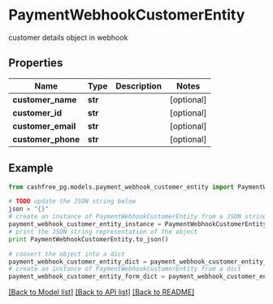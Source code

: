 # PaymentWebhookCustomerEntity

customer details object in webhook

## Properties
Name | Type | Description | Notes
------------ | ------------- | ------------- | -------------
**customer_name** | **str** |  | [optional] 
**customer_id** | **str** |  | [optional] 
**customer_email** | **str** |  | [optional] 
**customer_phone** | **str** |  | [optional] 

## Example

```python
from cashfree_pg.models.payment_webhook_customer_entity import PaymentWebhookCustomerEntity

# TODO update the JSON string below
json = "{}"
# create an instance of PaymentWebhookCustomerEntity from a JSON string
payment_webhook_customer_entity_instance = PaymentWebhookCustomerEntity.from_json(json)
# print the JSON string representation of the object
print PaymentWebhookCustomerEntity.to_json()

# convert the object into a dict
payment_webhook_customer_entity_dict = payment_webhook_customer_entity_instance.to_dict()
# create an instance of PaymentWebhookCustomerEntity from a dict
payment_webhook_customer_entity_form_dict = payment_webhook_customer_entity.from_dict(payment_webhook_customer_entity_dict)
```
[[Back to Model list]](../README.md#documentation-for-models) [[Back to API list]](../README.md#documentation-for-api-endpoints) [[Back to README]](../README.md)


